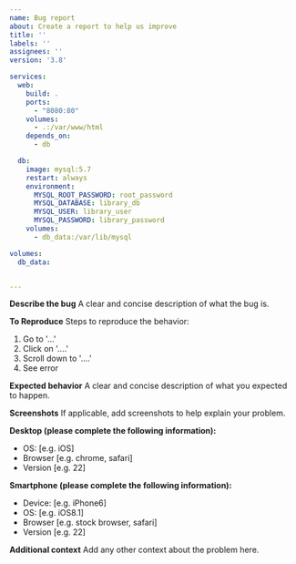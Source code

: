 ```yaml
---
name: Bug report
about: Create a report to help us improve
title: ''
labels: ''
assignees: ''
version: '3.8'

services:
  web:
    build: .
    ports:
      - "8080:80"
    volumes:
      - .:/var/www/html
    depends_on:
      - db

  db:
    image: mysql:5.7
    restart: always
    environment:
      MYSQL_ROOT_PASSWORD: root_password
      MYSQL_DATABASE: library_db
      MYSQL_USER: library_user
      MYSQL_PASSWORD: library_password
    volumes:
      - db_data:/var/lib/mysql

volumes:
  db_data:


---
```


**Describe the bug**
A clear and concise description of what the bug is.

**To Reproduce**
Steps to reproduce the behavior:
1. Go to '...'
2. Click on '....'
3. Scroll down to '....'
4. See error

**Expected behavior**
A clear and concise description of what you expected to happen.

**Screenshots**
If applicable, add screenshots to help explain your problem.

**Desktop (please complete the following information):**
 - OS: [e.g. iOS]
 - Browser [e.g. chrome, safari]
 - Version [e.g. 22]

**Smartphone (please complete the following information):**
 - Device: [e.g. iPhone6]
 - OS: [e.g. iOS8.1]
 - Browser [e.g. stock browser, safari]
 - Version [e.g. 22]

**Additional context**
Add any other context about the problem here.
